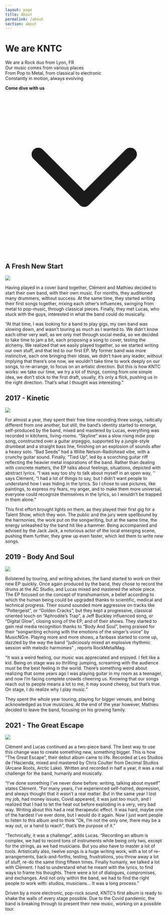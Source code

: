 ```yaml
---
layout: page
title: About
permalink: /about
section: about
---
```


<div class="relative h-app-height bg-fixed bg-cover bg-center anim--cascad flex flex-col justify-center" data-animate="" style="background-image: url(assets/images/about.jpg)">
  <h1 class="text-white z-10 tracking-wider">We are KNTC</h1>
  <div class="z-10 container max-w-md mx-auto anim--cascad text-center text-white" data-animate="">
    <p class="italic">
      We are a Rock duo from Lyon, FR
      <br>
      Our music comes from various places
      <br>
      From Pop to Metal, from classical to electronic
      <br>
      Constantly in motion, always evolving
    </p>
    <p class="text-xl uppercase anim-fade-up">
      <strong>Come dive with us</strong>
    </p>
  </div>
  <div class="absolute top-0 left-0 right-0 bottom-0 w-full h-full bg-black opacity-30 z-0"></div>
  <div class="absolute text-white mx-auto pb-5 w-full flex justify-center bottom-0 anim-fade-up">
    <svg xmlns="http://www.w3.org/2000/svg" class="h-12 animate-bounce" fill="none" viewBox="0 0 24 24" stroke="currentColor">
      <path stroke-linecap="round" stroke-linejoin="round" stroke-width="2" d="M19 9l-7 7-7-7" />
    </svg>
  </div>
</div>

<div class="relative bg-fixed bg-cover bg-center h-24 flex flex-col justify-center" style="background-image: url(assets/images/about-title-bg-1.jpg)">
  <h2 class="text-white m-0 z-10">A Fresh New Start</h2>
  <div class="absolute top-0 left-0 right-0 bottom-0 w-full h-full bg-black opacity-40 z-0"></div>
</div>
<div class="px-2 py-12 container max-w-5xl mx-auto grid md:grid-cols-5 gap-8">
  <div class="md:col-span-2">
    <img src="assets/images/about-1.jpg" class="object-cover object-center h-full shadow-lg">
  </div>
  <div class="md:col-span-3 text-justify">
    <p>
      Having played in a cover band together, Clément and Mathieu decided to start their own band, with their own music. For months, they auditioned many drummers, without success. At the same time, they started writing their first songs together, mixing each other’s influences, swinging from metal to pop-music, through classical pieces. Finally, they met Lucas, who stuck with the guys, interested in what the band could do musically.
    </p>
    <p>
      “At that time, I was looking for a band to play gigs, my own band was slowing down, and wasn’t touring as much as I wanted to.
      We didn’t know each other very well, as we only met through social media, so we decided to take time to jam a bit, each proposing a song to cover, testing the alchemy. We realized that we easily played together, so we started writing our own stuff, and that led to our first EP.
      My former band was more instinctive, each one bringing their ideas, we didn’t have any leader, without implying that there’s one now, we wouldn’t take time to work deeply on our songs, to re-arrange, to focus on an artistic direction.
      But this is how KNTC works: we take our time, we try a lot of things, coming from one simple idea, we don’t stick to the first draft, usually, it’s only a flick, pushing us in the right direction. That’s what I thought was interesting.”
    </p>
  </div>
</div>
<div class="relative bg-fixed bg-cover bg-center h-24 flex flex-col justify-center" style="background-image: url(assets/images/about-title-bg-2.jpg)">
  <h2 class="text-white m-0 z-10">2017 - Kinetic</h2>
  <div class="absolute top-0 left-0 right-0 bottom-0 w-full h-full bg-black opacity-40 z-0"></div>
</div>
<div class="px-2 py-12 container max-w-5xl mx-auto grid md:grid-cols-5 gap-8">
  <div class="md:col-span-2">
    <img src="assets/images/about-2.jpg" class="object-cover object-center h-full shadow-lg">
  </div>
  <div class="md:col-span-3 md:order-first text-justify">
    <p>
      For almost a year, they spent their free time recording three songs, radically different from one another, but still, the band’s identity started to emerge, self-produced by the band, mixed and mastered by Lucas, everything was recorded in kitchens, living-rooms.
      “Skyline” was a slow rising indie pop song, constructed over a guitar arpeggio, supported by a jungle-style drumbeat and a straight bass line, finishing on an explosion of sounds after a heavy solo.
      “Bad Seeds” had a Willie Nelson-Radiohead vibe, with a crunchy guitar sound.
      Finally, “Tied Up”, led by a scorching guitar riff reflecting the heavier metal inspirations of the band.
      Rather than dealing with concrete matters, the EP talks about feelings, situations, depicted with abstract lyrics.
      “I was way too shy to talk about myself in an open way, '' says Clément, “I had a lot of things to say, but I didn’t want people to understand how I was hiding in the lyrics. So I chose to use pictures, like paintings, to express my fears, my anger, and to make them more universal, everyone could recognize themselves in the lyrics, so I wouldn’t be trapped in them alone.”
    </p>
    <p>
      This first effort brought lights on them, as they played their first gig for a Talent Show, which they won. The public and the jury were spellbound by the harmonies, the work put on the songwriting, but at the same time, the energy unleashed by the band hit like a hammer.
      Being accompanied and advised by the Jack Jack, a notorious actor of the local emerging scene, pushing them further, they grew up even faster, which led them to write new songs.
    </p>
  </div>
</div>
<div class="relative bg-fixed bg-cover bg-center h-24 flex flex-col justify-center" style="background-image: url(assets/images/about-title-bg-3.jpg)">
  <h2 class="text-white m-0 z-10">2019 - Body And Soul</h2>
  <div class="absolute top-0 left-0 right-0 bottom-0 w-full h-full bg-black opacity-40 z-0"></div>
</div>
<div class="px-2 py-12 container max-w-5xl mx-auto grid md:grid-cols-5 gap-8">
  <div class="md:col-span-2">
    <img src="assets/images/about-3.jpg" class="object-cover object-center h-full shadow-lg">
  </div>
  <div class="md:col-span-3 text-justify">
    <p>
      Bolstered by touring, and writing advices, the band started to work on their new EP quickly. Once again produced by the band, they chose to record the drums at the AC Studio, and Lucas mixed and mastered the whole piece.
      The EP focused on the concept of transhumanism, a belief according to which the human being could be upgraded thanks to scientific, medical and technical progress. Their sound sounded more aggressive on tracks like “Poltergeist”, or “Golden Cracks”, but they kept a progressive, classical oriented touch on “Aphrodite’s Trap”, a Jeff Buckley influenced song, or “Digital Glow”, closing song of the EP, and of their shows.
      They started to gain real media recognition thanks to “Body And Soul”, being praised for their “songwriting echoing with the emotions of the singer’s voice” by MusicNGre. Playing more and more shows, a fanbase started to come up, dazzled by the way the band “judiciously mixed an explosive rhythmic session with melodic harmonies” , reports RockMetalMag.
    </p>
    <p>
      “It was a weird feeling, our music was appreciated and enjoyed. I felt like a kid. Being on stage was so thrilling: jumping, screaming with the audience must be the best feeling in the world. There’s something weird about realizing that some years ago I was playing guitar in my room as a teenager, and now I’m facing complete crowds cheering us.
      Knowing that our songs reach out to people means a lot to me, it may sound cheesy, but that’s true. On stage, I do realize why I play music.”
    </p>
    <p>
      They spent the whole year touring, playing for bigger venues, and being acknowledged as true musicians. At the end of the year however, Mathieu decided to leave the band, focusing on his growing family.
    </p>
  </div>
</div>
<div class="relative bg-fixed bg-cover bg-center h-24 flex flex-col justify-center" style="background-image: url(assets/images/about-title-bg-4.jpg)">
  <h2 class="text-white m-0 z-10">2021 - The Great Escape</h2>
  <div class="absolute top-0 left-0 right-0 bottom-0 w-full h-full bg-black opacity-40 z-0"></div>
</div>
<div class="px-2 pt-12 container max-w-5xl mx-auto grid md:grid-cols-5 gap-8">
  <div class="md:col-span-2">
    <img src="assets/images/about-4.jpg" class="object-cover object-center h-full shadow-lg">
  </div>
  <div class="md:col-span-3 md:order-first text-justify">
    <p>
      Clément and Lucas continued as a two-piece band. The best way to use this change was to create something new, something bigger. This is how “The Great Escape”, their debut album came to life. Recorded at Les Studios de l’Hacienda, mixed and mastered by Chris Coulter from Decimal Studios (Arcane Roots, Arctic Lake).
      Written and recorded in half a year, it was a real challenge for the band, humanly and musically.
    </p>
    <p>
      “I’ve done something I've never done before: writing, talking about myself” states Clément. “For many years, I’ve experienced self-hatred, depression, and always thought that it wasn’t a real matter. But in the same year I lost my job, had money issues, Covid appeared, it was just too much, and I realized that I had to let the heat out before exploding in a very, very bad way.
      Writing about this had a real therapeutic effect. It was hard, maybe one of the hardest I’ve ever done, but I would do it again. Now I just want people to listen to this album and to think “Ok, I’m not the only one, there may be a way out, or a hand to reach”, that’s the purpose of it.”
    </p>
    <p>
      “Technically, it was a challenge”, adds Lucas. “Recording an album is complex, we had to record tons of instruments while being only two, except for the strings, as we had musicians. But you also have to master a lot of tools.
      Artistically also, twelve songs is a huge writing work, with a lot of re-arrangements, back-and-forths, testing, frustrations, you throw away a lot of stuff, re-do the same thing fifteen times.
      Finally humanly, we talked a lot with Clément. I had to understand what he meant with the lyrics, to find ways to frame his thoughts. There were a lot of dialogues, compromises, and exchanges. And not only within the band, we had to find the right people to work with: studios, musicians… It was a long process.”
    </p>
    <p>
      Driven by a more electronic, pop-rock sound, KNTC’s first album is ready to shake the walls of every stage possible. Due to the Covid pandemic, the band is breaking through to present their new music, working on a possible tour.
    </p>
  </div>
</div>
